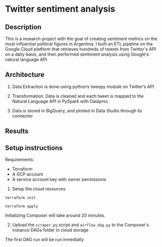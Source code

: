 # Twitter sentiment analysis

## Description

This is a research project with the goal of creating sentiment metrics on the most influential political figures in Argentina. I built an ETL pipeline on the Google Cloud platform that retrieves hundreds of tweets from Twitter's API on a daily basis, and then performed sentiment analysis using Google's natural language API.

## Architecture


1. Data Extraction is done using python’s tweepy module on Twitter’s API

2. Transformation: Data is cleaned and each tweet is mapped to the Natural Language API in PySpark with Dataproc

3. Data is stored in BigQuery, and plotted in Data Studio through its connector


## Results

## Setup instructions
Requirements:
- Terraform
- A GCP account
- A service account key with owner permissions

1. Setup the cloud resources

```
terraform init
```
```
terraform apply
```

Initializing Composer will take around 20 minutes.

2. Upload the `scraper.py` script and `airflow_dag.py` to the Composer's instance DAGs folder in cloud storage



The first DAG run will be run inmediatly
